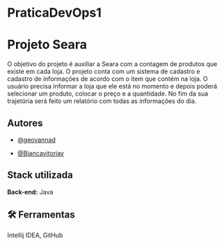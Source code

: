 # PraticaDevOps1
# Projeto Seara

O objetivo do projeto é auxiliar a Seara com a contagem de produtos que existe em cada loja. O projeto conta com um sistema de cadastro e cadastro de informações de acordo com o item que contém na loja. O usuário precisa informar a loja que ele está no momento e depois poderá selecionar um produto, colocar o preço e a quantidade. No fim da sua trajetória será feito um relatório com todas as informações do dia.


## Autores

- [@geovannad](https://github.com/geovannad)

- [@Biancavitoriav](https://github.com/Biancavitoriav)


## Stack utilizada


**Back-end:** Java


## 🛠 Ferramentas

Intellij IDEA, GitHub
